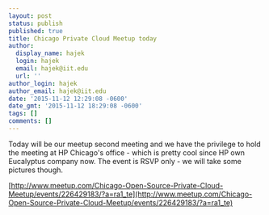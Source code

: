 ```yaml
---
layout: post
status: publish
published: true
title: Chicago Private Cloud Meetup today
author:
  display_name: hajek
  login: hajek
  email: hajek@iit.edu
  url: ''
author_login: hajek
author_email: hajek@iit.edu
date: '2015-11-12 12:29:08 -0600'
date_gmt: '2015-11-12 18:29:08 -0600'
tags: []
comments: []
---
```

Today will be our meetup second meeting and we have the privilege to hold the meeting at HP Chicago's office - which is pretty cool since HP own Eucalyptus company now.  The event is RSVP only - we will take some pictures though.

[http://www.meetup.com/Chicago-Open-Source-Private-Cloud-Meetup/events/226429183/?a=ra1_te](http://www.meetup.com/Chicago-Open-Source-Private-Cloud-Meetup/events/226429183/?a=ra1_te)
